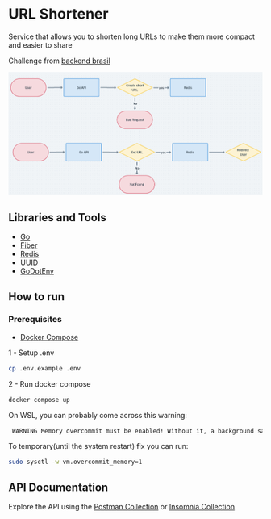 # URL Shortener

Service that allows you to shorten long URLs to make them more compact and easier to share

Challenge from [backend brasil](https://github.com/backend-br/desafios)

![Application overview](./_docs/app-overview.png)

## Libraries and Tools

- [Go](https://go.dev/doc/install)
- [Fiber](https://gofiber.io)
- [Redis](https://redis.io/docs/about)
- [UUID](https://github.com/google/uuid)
- [GoDotEnv](https://github.com/joho/godotenv)

## How to run

### Prerequisites

- [Docker Compose](https://docs.docker.com/compose/gettingstarted)

1 - Setup .env

```bash
cp .env.example .env
```

2 - Run docker compose

```bash
docker compose up
```

On WSL, you can probably come across this warning:

```bash
 WARNING Memory overcommit must be enabled! Without it, a background save or replication may fail under low memory condition. Being disabled, it can also cause failures without low memory condition, see https://github.com/jemalloc/jemalloc/issues/1328. To fix this issue add 'vm.overcommit_memory = 1' to /etc/sysctl.conf and then reboot or run the command 'sysctl vm.overcommit_memory=1' for this to take effect.
```

To temporary(until the system restart) fix you can run:

```bash
sudo sysctl -w vm.overcommit_memory=1
```

## API Documentation

Explore the API using the [Postman Collection](_docs/URL%20Shortener.postman_collection.json) or [Insomnia Collection](_docs/Insomnia_2023-11-13.json)

